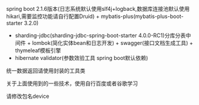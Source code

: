spring boot 2.1.6版本(日志系统默认使用slf4j+logback,数据库连接池默认使用hikari,需要监控功能请自行配置Druid) + mybatis-plus(mybatis-plus-boot-starter 3.2.0) 
+ sharding-jdbc(sharding-jdbc-spring-boot-starter 4.0.0-RC1)分库分表中间件 + lombok(简化实体bean和日志开发) + swagger(接口文档生成工具) + thymeleaf模板引擎
+ hibernate validator(参数效验工具 spring boot默认依赖)

统一数据返回请使用封装的工具类

关于上面使用到的一些技术，使用自行百度或者谷歌学习

请修改包名device